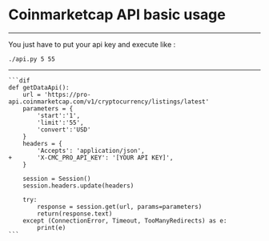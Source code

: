 # Coinmarketcap API basic usage

---

You just have to put your api key and execute like :

    ./api.py 5 55

---
    ```dif
    def getDataApi():
        url = 'https://pro-api.coinmarketcap.com/v1/cryptocurrency/listings/latest'
        parameters = {
            'start':'1',
            'limit':'55',
            'convert':'USD'
        }
        headers = {
            'Accepts': 'application/json',
    +       'X-CMC_PRO_API_KEY': '[YOUR API KEY]',
        }

        session = Session()
        session.headers.update(headers)

        try:
            response = session.get(url, params=parameters)
            return(response.text)
        except (ConnectionError, Timeout, TooManyRedirects) as e:
            print(e)
    ```